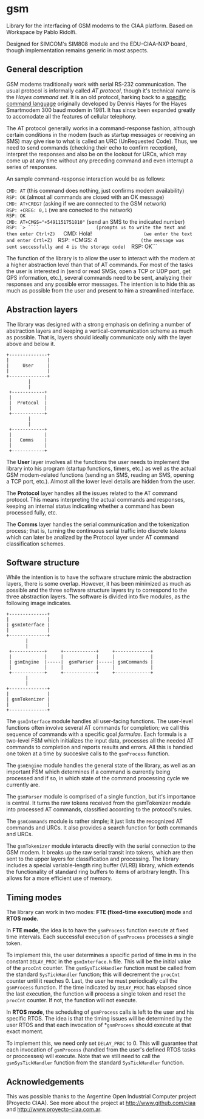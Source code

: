 # gsm

Library for the interfacing of GSM modems to the CIAA platform. Based on Workspace by Pablo Ridolfi.

Designed for SIMCOM's SIM808 module and the EDU-CIAA-NXP board, though implementation remains generic in most aspects.

## General description

GSM modems traditionally work with serial RS-232 communication. The usual protocol is informally called *AT protocol*, though it's technical name is the *Hayes command set*. It is an old protocol, harking back to a [specific command language](https://en.wikipedia.org/wiki/Hayes_command_set) originally developed by Dennis Hayes for the Hayes Smartmodem 300 baud modem in 1981. It has since been expanded greatly to accomodate all the features of cellular telephony.

The AT protocol generally works in a command-response fashion, although certain conditions in the modem (such as startup messages or receiving an SMS) may give rise to what is called an URC (UnRequested Code). Thus, we need to send commands (checking their echo to confirm reception), interpret the responses and also be on the lookout for URCs, which may come up at any time without any preceding command and even interrupt a series of responses. 

An sample command-response interaction would be as follows:

```CMD: AT```                       (this command does nothing, just confirms modem availability)  
```RSP: OK```                       (almost all commands are closed with an OK message)  
```CMD: AT+CREG?```                 (asking if we are connected to the GSM network)  
```RSP: +CREG: 0,1```               (we are conected to the network)  
```RSP: OK```  
```CMD: AT+CMGS="+5491151751810"``` (send an SMS to the indicated number)  
```RSP: `> ````                     (prompts us to write the text and then enter Ctrl+Z)  
```CMD: Hola!```                    (we enter the text and enter Crtl+Z)  
```RSP: +CMGS: 4```                 (the message was sent successfully and 4 is the storage code)  
```RSP: OK```  

The function of the library is to allow the user to interact with the modem at a higher abstraction level than that of AT commands. For most of the tasks the user is interested in (send or read SMSs, open a TCP or UDP port, get GPS information, etc.), several commands need to be sent, analyzing their responses and any possible error messages. The intention is to hide this as much as possible from the user and present to him a streamlined interface.

## Abstraction layers

The library was designed with a strong emphasis on defining a number of abstraction layers and keeping a vertical-communication scheme as much as possible. That is, layers should ideally communicate only with the layer above and below it.

    +--------------+
    |              |
    |     User     |
    |              |
    +--------------+
            | 
            |
     +------------+
     |            |
     |  Protocol  |
     |            |
     +------------+
            |
            |
     +------------+
     |            |
     |   Comms    |
     |            |
     +------------+

The **User** layer involves all the functions the user needs to implement the library into his program (startup functions, timers, etc.) as well as the actual GSM modem-related functions (sending an SMS, reading an SMS, opening a TCP port, etc.). Almost all the lower level details are hidden from the user.

The **Protocol** layer handles all the issues related to the AT command protocol. This means interpreting the actual commands and responses, keeping an internal status indicating whether a command has been processed fully, etc.

The **Comms** layer handles the serial communication and the tokenization process; that is, turning the continuous serial traffic into discrete *tokens* which can later be analized by the Protocol layer under AT command classification schemes.

## Software structure

While the intention is to have the software structure mimic the abstraction layers, there is some overlap. However, it has been minimized as much as possible and the three software structure layers try to correspond to the three abstraction layers. The software is divided into five modules, as the following image indicates.

    +--------------+
    |              |
    | gsmInterface |
    |              |
    +--------------+
           |
           |
     +------------+     +------------+     +-------------+
     |            |     |            |     |             |
     | gsmEngine  |-----|  gsmParser |-----| gsmCommands |
     |            |     |            |     |             |
     +------------+     +------------+     +-------------+
           |
           |
    +--------------+
    |              |
    | gsmTokenizer |
    |              |
    +--------------+

The `gsmInterface` module handles all user-facing functions. The user-level functions often involve several AT commands for completion; we call this sequence of commands with a specific goal *formulas*. Each formula is a two-level FSM which initializes the input data, processes all the needed AT commands to completion and reports results and errors. All this is handled one token at a time by succesive calls to the `gsmProcess` function. 

The `gsmEngine` module handles the general state of the library, as well as an important FSM which determines if a command is currently being processed and if so, in which state of the command processing cycle we currently are.

The `gsmParser` module is comprised of a single function, but it's importance is central. It turns the raw tokens received from the gsmTokenizer module into processed AT commands, classified according to the protocol's rules.

The `gsmCommands` module is rather simple; it just lists the recognized AT commands and URCs. It also provides a search function for both commands and URCs.

The `gsmTokenizer` module interacts directly with the serial connection to the GSM modem. It breaks up the raw serial transit into tokens, which are then sent to the upper layers for classification and processing. The library includes a special variable-length ring buffer (VLRB) library, which extends the functionality of standard ring buffers to items of arbitrary length. This allows for a more efficient use of memory.

## Timing modes

The library can work in two modes: **FTE (fixed-time execution) mode** and **RTOS mode**.

In **FTE mode**, the idea is to have the `gsmProcess` function execute at fixed time intervals. Each successful execution of `gsmProcess` processes a single token.

To implement this, the user determines a specific period of time in ms in the constant `DELAY_PROC` in the `gsmInterface.h` file. This will be the initial value of the `procCnt` counter. The `gsmSysTickHandler` function must be called from the standard `SysTickHandler` function; this will decrement the `procCnt` counter until it reaches 0. Last, the user he must periodically call the `gsmProcess` function. If the time indicated by `DELAY_PROC` has elapsed since the last execution, the function will process a single token and reset the `procCnt` counter. If not, the function will not execute.

In **RTOS mode**, the scheduling of `gsmProcess` calls is left to the user and his specific RTOS. The idea is that the timing issues will be determined by the user RTOS and that each invocation of *`gsmProcess` should execute at that exact moment.

To implement this, we need only set `DELAY_PROC` to 0. This will guarantee that each invocation of `gsmProcess` (handled from the user's defined RTOS tasks or proccesses) will execute. Note that we still need to call the `gsmSysTickHandler` function from the standard `SysTickHandler` function.

## Acknowledgements
This was possible thanks to the Argentine Open Industrial Computer project (Proyecto CIAA). See more about the project at http://www.github.com/ciaa and http://www.proyecto-ciaa.com.ar.
